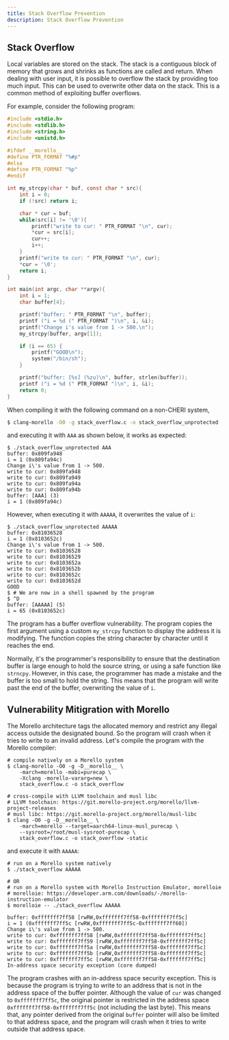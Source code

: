 ```yaml
---
title: Stack Overflow Prevention
description: Stack Overflow Prevention
---
```


<!-- TODO Is this a warning/error? -->

## Stack Overflow

Local variables are stored on the stack. The stack is a contiguous block
of memory that grows and shrinks as functions are called and return.
When dealing with user input, it is possible to overflow the stack by
providing too much input. This can be used to overwrite other data on
the stack. This is a common method of exploiting buffer overflows.

For example, consider the following program:

```c
#include <stdio.h>
#include <stdlib.h>
#include <string.h>
#include <unistd.h>

#ifdef __morello__
#define PTR_FORMAT "%#p"
#else
#define PTR_FORMAT "%p"
#endif

int my_strcpy(char * buf, const char * src){
    int i = 0;
    if (!src) return i;

    char * cur = buf;
    while(src[i] != '\0'){
        printf("write to cur: " PTR_FORMAT "\n", cur);
        *cur = src[i];
        cur++;
        i++;
    }
    printf("write to cur: " PTR_FORMAT "\n", cur);
    *cur = '\0';
    return i;
}

int main(int argc, char **argv){
    int i = 1;
    char buffer[4];

    printf("buffer: " PTR_FORMAT "\n", buffer);
    printf ("i = %d (" PTR_FORMAT ")\n", i, &i);
    printf("Change i's value from 1 -> 500.\n");
    my_strcpy(buffer, argv[1]);

    if (i == 65) {
        printf("GOOD\n");
        system("/bin/sh");
    }

    printf("buffer: [%s] (%zu)\n", buffer, strlen(buffer));
    printf ("i = %d (" PTR_FORMAT ")\n", i, &i);
    return 0;
}
```

When compiling it with the following command on a non-CHERI system,

```bash
$ clang-morello -O0 -g stack_overflow.c -o stack_overflow_unprotected
```

and executing it with `AAA` as shown below, it works as expected:

```shell
$ ./stack_overflow_unprotected AAA
buffer: 0x809fa948
i = 1 (0x809fa94c)
Change i\'s value from 1 -> 500.
write to cur: 0x809fa948
write to cur: 0x809fa949
write to cur: 0x809fa94a
write to cur: 0x809fa94b
buffer: [AAA] (3)
i = 1 (0x809fa94c)
```

However, when executing it with `AAAAA`, it overwrites the value of `i`:

```shell
$ ./stack_overflow_unprotected AAAAA
buffer: 0x81036528
i = 1 (0x8103652c)
Change i\'s value from 1 -> 500.
write to cur: 0x81036528
write to cur: 0x81036529
write to cur: 0x8103652a
write to cur: 0x8103652b
write to cur: 0x8103652c
write to cur: 0x8103652d
GOOD
$ # We are now in a shell spawned by the program
$ ^D
buffer: [AAAAA] (5)
i = 65 (0x8103652c)
```

The program has a buffer overflow vulnerability. The program copies the
first argument using a custom `my_strcpy` function to display the
address it is modifying. The function copies the string character by
character until it reaches the end.

Normally, it\'s the programmer\'s responsibility to ensure that the
destination buffer is large enough to hold the source string, or using a
safe function like `strncpy`. However, in this case, the programmer has
made a mistake and the buffer is too small to hold the string. This
means that the program will write past the end of the buffer,
overwriting the value of `i`.

## Vulnerability Mitigration with Morello

The Morello architecture tags the allocated memory and restrict any
illegal access outside the designated bound. So the program will crash
when it tries to write to an invalid address. Let\'s compile the program
with the Morello compiler:

```shell
# compile natively on a Morello system
$ clang-morello -O0 -g -D__morello__ \
    -march=morello -mabi=purecap \
    -Xclang -morello-vararg=new \
    stack_overflow.c -o stack_overflow

# cross-compile with LLVM toolchain and musl libc
# LLVM toolchain: https://git.morello-project.org/morello/llvm-project-releases
# musl libc: https://git.morello-project.org/morello/musl-libc
$ clang -O0 -g -D__morello__ \
    -march=morello --target=aarch64-linux-musl_purecap \
    --sysroot=/root/musl-sysroot-purecap \
    stack_overflow.c -o stack_overflow -static
```

and execute it with `AAAAA`:

```shell
# run on a Morello system natively
$ ./stack_overflow AAAAA

# OR
# run on a Morello system with Morello Instruction Emulator, morelloie
# morelloie: https://developer.arm.com/downloads/-/morello-instruction-emulator
$ morelloie -- ./stack_overflow AAAAA

buffer: 0xfffffff7ff58 [rwRW,0xfffffff7ff58-0xfffffff7ff5c]
i = 1 (0xfffffff7ff5c [rwRW,0xfffffff7ff5c-0xfffffff7ff60])
Change i\'s value from 1 -> 500.
write to cur: 0xfffffff7ff58 [rwRW,0xfffffff7ff58-0xfffffff7ff5c]
write to cur: 0xfffffff7ff59 [rwRW,0xfffffff7ff58-0xfffffff7ff5c]
write to cur: 0xfffffff7ff5a [rwRW,0xfffffff7ff58-0xfffffff7ff5c]
write to cur: 0xfffffff7ff5b [rwRW,0xfffffff7ff58-0xfffffff7ff5c]
write to cur: 0xfffffff7ff5c [rwRW,0xfffffff7ff58-0xfffffff7ff5c]
In-address space security exception (core dumped)
```

The program crashes with an in-address space security exception. This is
because the program is trying to write to an address that is not in the
address space of the buffer pointer. Although the value of `cur` was
changed to `0xfffffff7ff5c`, the original pointer is restricted in the
address space `0xfffffff7ff58-0xfffffff7ff5c` (not including the last
byte). This means that, any pointer derived from the original `buffer`
pointer will also be limited to that address space, and the program will
crash when it tries to write outside that address space.
